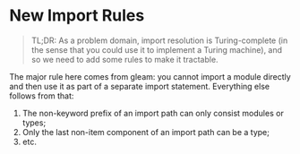 # New Import Rules

> TL;DR: As a problem domain, import resolution is Turing-complete (in the
> sense that you could use it to implement a Turing machine), and so we need
> to add some rules to make it tractable.

The major rule here comes from gleam: you cannot import a module directly and
then use it as part of a separate import statement. Everything else follows
from that:
1. The non-keyword prefix of an import path can only consist modules or types;
2. Only the last non-item component of an import path can be a type;
3. etc.
